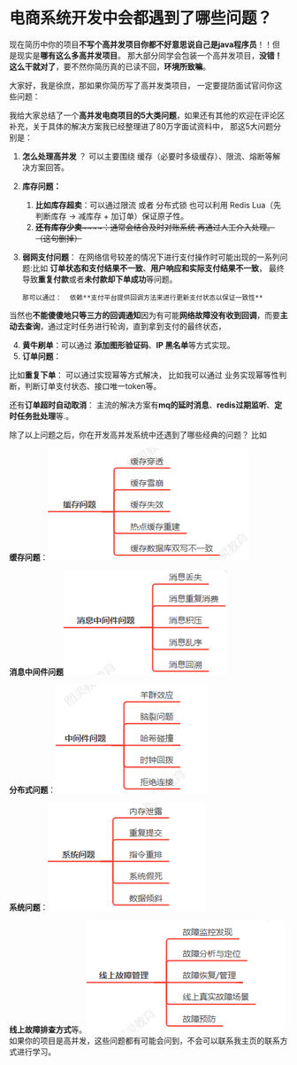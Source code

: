 # 电商系统开发中会都遇到了哪些问题？

现在简历中你的项目**不写个高并发项目你都不好意思说自己是java程序员**！！但是现实是**哪有这么多高并发项目**。 那大部分同学会包装一个高并发项目，**没错！这么干就对了**，要不然你简历真的已读不回，**环境所致嘛**。

 大家好，我是徐庶，那如果你简历写了高并发类项目， 一定要提防面试官问你这些问题：

  我给大家总结了一个**高并发电商项目的5大类问题**，如果还有其他的欢迎在评论区补充，关于具体的解决方案我已经整理进了80万字面试资料中，  那这5大问题分别是：

1. **怎么处理高并发** ？ 可以主要围绕 缓存（必要时多级缓存）、限流、熔断等解决方案回答。
2. **库存问题：**
    1. **比如库存超卖**：可以通过限流 或者 分布式锁  也可以利用 Redis Lua（先判断库存 -> 减库存 + 加订单）保证原子性。
    2. ~~**还有库存少卖**~~~~：通常会结合及时对账系统 再通过人工介入处理。 （这句删掉）~~
3. **弱网支付问题**：  在网络信号较差的情况下进行支付操作时可能出现的一系列问题:比如   **订单状态和支付结果不一致**、**用户响应和实际支付结果不一致**， 最终导致**重复付款**或者**未付款却下单成功**等问题。

       那可以通过：  依赖**支付平台提供回调方法来进行更新支付状态以保证一致性**

当然也**不能傻傻地只等三方的回调通知**因为有可能**网络故障没有收到回调**，而要**主动去查询**，通过定时任务进行轮询，直到拿到支付的最终状态，

4. **黄牛刷单**：可以通过 **添加图形验证码**、**IP 黑名单**等方式实现。
5. **订单问题**：

 比如**重复下单**： 可以通过实现幂等方式解决， 比如我可以通过 业务实现幂等性判断，判断订单支付状态、接口唯一token等。

还有**订单超时自动取消**： 主流的解决方案有**mq的延时消息**、**redis过期监听**、**定时任务批处理**等.。

 除了以上问题之后，你在开发高并发系统中还遇到了哪些经典的问题？  比如

**缓存问题**：![1717057899471-cce52ea0-55d8-4941-b696-c7f00838864e.png](./img/v4dXEw-SprSUe-WN/1717057899471-cce52ea0-55d8-4941-b696-c7f00838864e-995745.png)

**消息中间件问题**![1717057921647-15935e75-1e9f-4349-b9bb-ef6803d8b4d3.png](./img/v4dXEw-SprSUe-WN/1717057921647-15935e75-1e9f-4349-b9bb-ef6803d8b4d3-151323.png)

**分布式问题**：![1717057929324-c072bbdd-c449-4a0a-a449-bd8f8229ce8f.png](./img/v4dXEw-SprSUe-WN/1717057929324-c072bbdd-c449-4a0a-a449-bd8f8229ce8f-554258.png)

**系统问题**：![1717057934957-fa667f38-9a12-4832-b671-3bf7ab7f15bc.png](./img/v4dXEw-SprSUe-WN/1717057934957-fa667f38-9a12-4832-b671-3bf7ab7f15bc-742064.png)

**线上故障排查方式**等。![1717057943544-012a19d4-7b79-4039-984d-0d4e8bc0561f.png](./img/v4dXEw-SprSUe-WN/1717057943544-012a19d4-7b79-4039-984d-0d4e8bc0561f-388658.png)   如果你的项目是高并发，这些问题都有可能会问到，不会可以联系我主页的联系方式进行学习。

